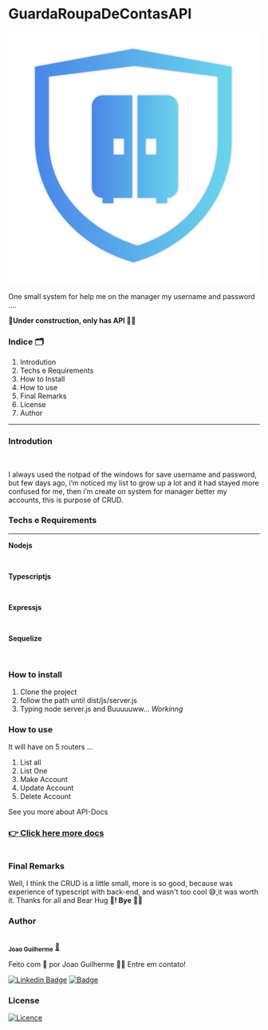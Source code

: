 # GuardaRoupaDeContasAPI

![logoGuardaRoupaContas.svg](/assets/logoGuardaRoupaContas.svg)

One small system for help me on the manager my username and password ….

**🚧Under construction, only has API 👷🚧**

### Indice 🗂️

1. Introdution
2. Techs e Requirements
3. How to Install
4. How to use
5. Final Remarks
6. License
7. Author
****

### Introdution

<img src="https://media2.giphy.com/media/dQpUkK59l5Imxsh8jN/giphy.gif?cid=ecf05e47ok7gh6dhk7rn9e88kyz32x44l96gx8kuacipzq1u&rid=giphy.gif&ct=g" width="500px;" alt=""/>

I always used the notpad of the windows for save username and password, but few days ago, i’m noticed my list to grow up a lot and it had stayed more confused for me, then i’m create on system for manager better my accounts, this is purpose of CRUD. 

### Techs e Requirements
---

**Nodejs**

<img src="https://cdn.jsdelivr.net/gh/devicons/devicon/icons/nodejs/nodejs-plain.svg" width="80px;" alt=""/>

**Typescriptjs**

<img src="https://cdn.jsdelivr.net/gh/devicons/devicon/icons/typescript/typescript-original.svg" width="80px;" alt=""/>

**Expressjs**

<img src="https://cdn.jsdelivr.net/gh/devicons/devicon/icons/express/express-original.svg" width="80px;" alt=""/>

**Sequelize**

<img src="https://cdn.jsdelivr.net/gh/devicons/devicon/icons/sequelize/sequelize-original.svg" width="80px;" alt=""/>


### How to install

1. Clone the project
2. follow the path until dist/js/server.js
3. Typing node server.js and Buuuuuww…  *Workinng*

### How to use

It will have on 5 routers …

1. List all 
2. List One
3. Make Account
4. Update Account
5. Delete Account

See you more about API-Docs
<h3><a href='https://guardaroupacontas-api-docs.netlify.app'> 👉 Click here more docs</a><h1>

### Final Remarks

Well, I think the CRUD is a little small, more is so good, because was experience of typescript with back-end, and wasn't too cool 😅,it was worth it. Thanks for all and Bear Hug 🐻**! Bye**  👋🏾

### Author
<img style="border-radius: 50%;" src="https://avatars.githubusercontent.com/u/80895578?v=4" width="100px;" alt=""/>
 <br />
 <sub><b>Joao Guilherme</b></sub></a> <a href="https://github.com/JoaoG23/">🚀</a>


Feito com 🤭 por Joao Guilherme 👋🏽 Entre em contato!

[![Linkedin Badge](https://img.shields.io/badge/-Joao-blue?style=flat-square&logo=Linkedin&logoColor=white&link=https://www.linkedin.com/in/jaoo/)](https://www.linkedin.com/in/joaog123/) 
[![Badge](https://img.shields.io/badge/-joaoguilherme94@live.com-c80?style=flat-square&logo=Microsoft&logoColor=white&link=mailto:joaoguilherme94@live.com)](mailto:joaoguilherme94@live.com)

### **License**
[![Licence](https://img.shields.io/github/license/Ileriayo/markdown-badges?style=for-the-badge)](./LICENSE)